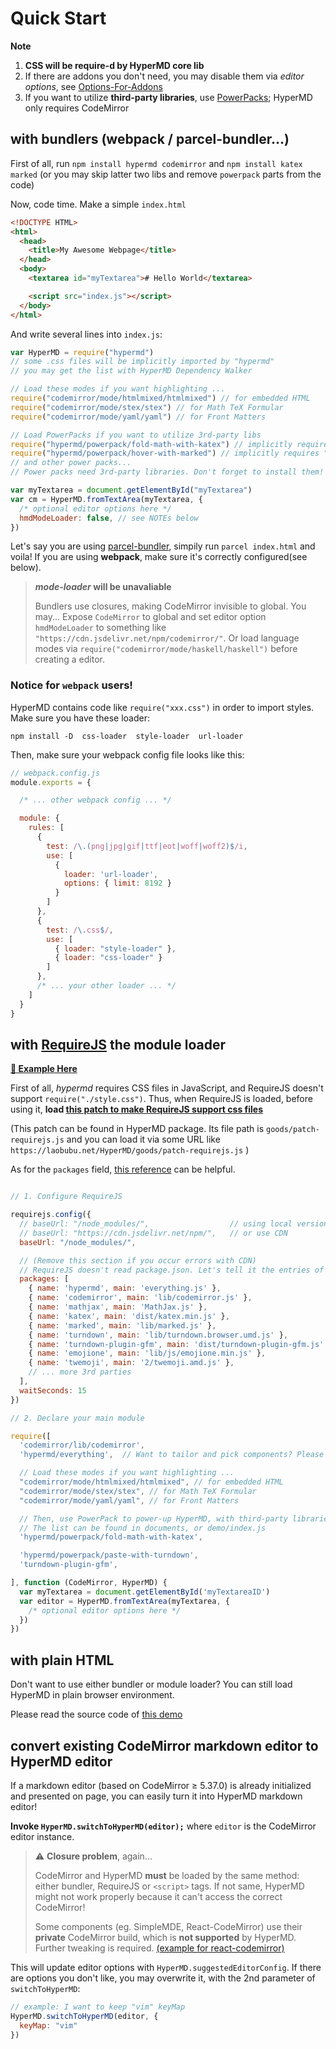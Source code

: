# Quick Start

**Note**

1. **CSS will be require-d by HyperMD core lib**
2. If there are addons you don't need, you may disable them via *editor options*, see [Options-For-Addons][]
3. If you want to utilize **third-party libraries**, use [PowerPacks][]; HyperMD only requires CodeMirror



## with bundlers (webpack / parcel-bundler...)

First of all, run `npm install hypermd codemirror`
and `npm install katex marked` (or you may skip latter two libs and remove `powerpack` parts from the code)

Now, code time. Make a simple `index.html`

```html
<!DOCTYPE HTML>
<html>
  <head>
    <title>My Awesome Webpage</title>
  </head>
  <body>
    <textarea id="myTextarea"># Hello World</textarea>

    <script src="index.js"></script>
  </body>
</html>
```

And write several lines into `index.js`:

```js
var HyperMD = require("hypermd")
// some .css files will be implicitly imported by "hypermd"
// you may get the list with HyperMD Dependency Walker

// Load these modes if you want highlighting ...
require("codemirror/mode/htmlmixed/htmlmixed") // for embedded HTML
require("codemirror/mode/stex/stex") // for Math TeX Formular
require("codemirror/mode/yaml/yaml") // for Front Matters

// Load PowerPacks if you want to utilize 3rd-party libs
require("hypermd/powerpack/fold-math-with-katex") // implicitly requires "katex"
require("hypermd/powerpack/hover-with-marked") // implicitly requires "marked"
// and other power packs...
// Power packs need 3rd-party libraries. Don't forget to install them!

var myTextarea = document.getElementById("myTextarea")
var cm = HyperMD.fromTextArea(myTextarea, {
  /* optional editor options here */
  hmdModeLoader: false, // see NOTEs below
})
```

Let's say you are using [parcel-bundler][], simpily run `parcel index.html` and voila!
If you are using **webpack**, make sure it's correctly configured(see below).

> ***mode-loader* will be unavaliable**
>
> Bundlers use closures, making CodeMirror invisible to global. You may...
> Expose `CodeMirror` to global and set editor option `hmdModeLoader` to something like `"https://cdn.jsdelivr.net/npm/codemirror/"`.
> Or load language modes via `require("codemirror/mode/haskell/haskell")` before creating a editor.


### Notice for `webpack` users!

HyperMD contains code like `require("xxx.css")` in order to import styles.
Make sure you have these loader:

` npm install -D  css-loader  style-loader  url-loader `

Then, make sure your webpack config file looks like this:

```js
// webpack.config.js
module.exports = {

  /* ... other webpack config ... */

  module: {
    rules: [
      {
        test: /\.(png|jpg|gif|ttf|eot|woff|woff2)$/i,
        use: [
          {
            loader: 'url-loader',
            options: { limit: 8192 }
          }
        ]
      },
      {
        test: /\.css$/,
        use: [
          { loader: "style-loader" },
          { loader: "css-loader" }
        ]
      },
      /* ... your other loader ... */
    ]
  }
}
```



## with [RequireJS](http://requirejs.org/) the module loader

[**🙋 Example Here**](./examples/basic-requirejs.html)

First of all, *hypermd* requires CSS files in JavaScript, and RequireJS doesn't support `require("./style.css")`.
Thus, when RequireJS is loaded, before using it, **load [this patch to make RequireJS support css files](../goods/patch-requirejs.js)**

(This patch can be found in HyperMD package. Its file path is  `goods/patch-requirejs.js` and you can load it via some URL like `https://laobubu.net/HyperMD/goods/patch-requirejs.js` )

As for the `packages` field, [this reference](../demo/requirejs_packages.js) can be helpful.

```js

// 1. Configure RequireJS

requirejs.config({
  // baseUrl: "/node_modules/",                  // using local version
  // baseUrl: "https://cdn.jsdelivr.net/npm/",   // or use CDN
  baseUrl: "/node_modules/",

  // (Remove this section if you occur errors with CDN)
  // RequireJS doesn't read package.json. Let's tell it the entries of modules.
  packages: [
    { name: 'hypermd', main: 'everything.js' },
    { name: 'codemirror', main: 'lib/codemirror.js' },
    { name: 'mathjax', main: 'MathJax.js' },
    { name: 'katex', main: 'dist/katex.min.js' },
    { name: 'marked', main: 'lib/marked.js' },
    { name: 'turndown', main: 'lib/turndown.browser.umd.js' },
    { name: 'turndown-plugin-gfm', main: 'dist/turndown-plugin-gfm.js' },
    { name: 'emojione', main: 'lib/js/emojione.min.js' },
    { name: 'twemoji', main: '2/twemoji.amd.js' },
    // ... more 3rd parties
  ],
  waitSeconds: 15
})

// 2. Declare your main module

require([
  'codemirror/lib/codemirror',
  'hypermd/everything',  // Want to tailor and pick components? Please see demo/index.js

  // Load these modes if you want highlighting ...
  "codemirror/mode/htmlmixed/htmlmixed", // for embedded HTML
  "codemirror/mode/stex/stex", // for Math TeX Formular
  "codemirror/mode/yaml/yaml", // for Front Matters

  // Then, use PowerPack to power-up HyperMD, with third-party libraries
  // The list can be found in documents, or demo/index.js
  'hypermd/powerpack/fold-math-with-katex',

  'hypermd/powerpack/paste-with-turndown',
  'turndown-plugin-gfm',

], function (CodeMirror, HyperMD) {
  var myTextarea = document.getElementById('myTextareaID')
  var editor = HyperMD.fromTextArea(myTextarea, {
    /* optional editor options here */
  })
})

```




## with plain HTML

Don't want to use either bundler or module loader? You can still load HyperMD in plain browser environment.

Please read the source code of [this demo](./examples/ai1.html)



## convert existing CodeMirror markdown editor to HyperMD editor

If a markdown editor (based on CodeMirror ≥ 5.37.0) is already initialized and presented on page,
you can easily turn it into HyperMD markdown editor!

**Invoke `HyperMD.switchToHyperMD(editor);`** where `editor` is the CodeMirror editor instance.

> :warning: **Closure problem**, again...
>
> CodeMirror and HyperMD __must__ be loaded by the same method: either bundler, RequireJS or `<script>` tags.
> If not same, HyperMD might not work properly because it can't access the correct CodeMirror!
>
> Some components (eg. SimpleMDE, React-CodeMirror) use their __private__ CodeMirror build,
> which is __not supported__ by HyperMD. Further tweaking is required.
> [(example for react-codemirror)](https://github.com/laobubu/HyperMD/issues/26#issuecomment-391420190)

This will update editor options with `HyperMD.suggestedEditorConfig`.
If there are options you don't like, you may overwrite it, with the 2nd parameter of `switchToHyperMD`:

```js
// example: I want to keep "vim" keyMap
HyperMD.switchToHyperMD(editor, {
  keyMap: "vim"
})
```



[parcel-bundler]: https://parceljs.org/
[options-for-addons]: ./options-for-addons.md
[PowerPacks]: ./powerpacks.md
